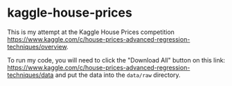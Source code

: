 # kaggle-house-prices

This is my attempt at the Kaggle House Prices competition https://www.kaggle.com/c/house-prices-advanced-regression-techniques/overview.

To run my code, you will need to click the "Download All" button on this link: https://www.kaggle.com/c/house-prices-advanced-regression-techniques/data and put the data into the `data/raw` directory.